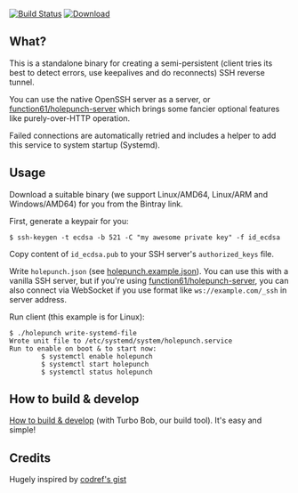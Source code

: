 [![Build Status](https://img.shields.io/travis/function61/holepunch-client.svg?style=for-the-badge)](https://travis-ci.org/function61/holepunch-client)
[![Download](https://img.shields.io/bintray/v/function61/dl/holepunch-client.svg?style=for-the-badge&label=Download)](https://bintray.com/function61/dl/holepunch-client/_latestVersion#files)

What?
-----

This is a standalone binary for creating a semi-persistent (client tries its best to
detect errors, use keepalives and do reconnects) SSH reverse tunnel.

You can use the native OpenSSH server as a server, or
[function61/holepunch-server](https://github.com/function61/holepunch-server) which brings
some fancier optional features like purely-over-HTTP operation.

Failed connections are automatically retried and includes a helper to add this service to system startup (Systemd).


Usage
-----

Download a suitable binary (we support Linux/AMD64, Linux/ARM and Windows/AMD64) for you from the Bintray link.

First, generate a keypair for you:

```console
$ ssh-keygen -t ecdsa -b 521 -C "my awesome private key" -f id_ecdsa
```

Copy content of `id_ecdsa.pub` to your SSH server's `authorized_keys` file.

Write `holepunch.json` (see [holepunch.example.json](holepunch.example.json)).
You can use this with a vanilla SSH server, but if you're using
[function61/holepunch-server](https://github.com/function61/holepunch-server), you can also
connect via WebSocket if you use format like `ws://example.com/_ssh` in server address.

Run client (this example is for Linux):

```console
$ ./holepunch write-systemd-file
Wrote unit file to /etc/systemd/system/holepunch.service
Run to enable on boot & to start now:
        $ systemctl enable holepunch
        $ systemctl start holepunch
        $ systemctl status holepunch
```


How to build & develop
----------------------

[How to build & develop](https://github.com/function61/turbobob/blob/master/docs/external-how-to-build-and-dev.md)
(with Turbo Bob, our build tool). It's easy and simple!


Credits
-------

Hugely inspired by [codref's gist](https://gist.github.com/codref/473351a24a3ef90162cf10857fac0ff3)

